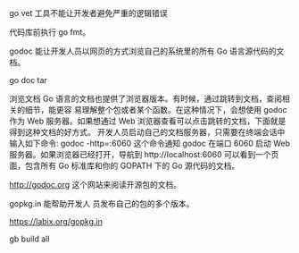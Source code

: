 go vet 工具不能让开发者避免严重的逻辑错误

代码库前执行 go fmt。

godoc 能让开发人员以网页的方式浏览自己的系统里的所有 Go 语言源代码的文档。

go doc tar


浏览文档
Go 语言的文档也提供了浏览器版本。有时候，通过跳转到文档，查阅相关的细节，能更容 易理解整个包或者某个函数。在这种情况下，会想使用 godoc 作为 Web 服务器。如果想通过 Web 浏览器查看可以点击跳转的文档，下面就是得到这种文档的好方式。
开发人员启动自己的文档服务器，只需要在终端会话中输入如下命令:
godoc -http=:6060
这个命令通知 godoc 在端口 6060 启动 Web 服务器。如果浏览器已经打开，导航到 http://localhost:6060 可以看到一个页面，包含所有 Go 标准库和你的 GOPATH 下的 Go 源代码的文档。

http://godoc.org 这个网站来阅读开源包的文档。

gopkg.in 能帮助开发人 员发布自己的包的多个版本。

https://labix.org/gopkg.in

gb build all
